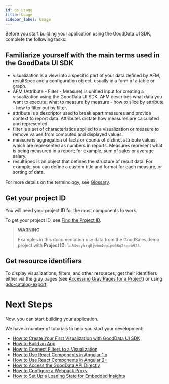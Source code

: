 ```yaml
---
id: gs_usage
title: Usage
sidebar_label: Usage
---
```


Before you start building your application using the GoodData UI SDK, complete the following tasks:

## Familiarize yourself with the main terms used in the GoodData UI SDK

- visualization is a view into a specific part of your data defined by AFM, resultSpec and a configuration object, usually in a form of a table or graph.
- AFM (Attribute - Filter - Measure) is unified input for creating a visualization using the GoodData UI SDK. AFM describes what data you want to execute: what to measure by measure - how to slice by attribute - how to filter out by filter.
- attribute is a descriptor used to break apart measures and provide context to report data. Attributes dictate how measures are calculated and represented.
- filter is a set of characteristics applied to a visualization or measure to remove values from computed and displayed values.
- measure is aggregation of facts or counts of distinct attribute values, which are represented as numbers in reports. Measures represent what is being measured in a report; for example, sum of sales or average salary.
- resultSpec is an object that defines the structure of result data. For example, you can define a custom title and format for each measure, or sorting of data.

For more details on the terminology, see [Glossary](https://confluence.intgdc.com/display/VS/Glossary).

## Get your project ID

You will need your project ID for the most components to work.

To get your project ID, see [Find the Project ID](https://help.gooddata.com/display/doc/Find+the+Project+ID).

> **WARNING**
>
> Examples in this documentation use data from the GoodSales demo project with **Project ID**: `la84vcyhrq8jwbu4wpipw66q2sqeb923`.

## Get resource identifiers

To display visualizations, filters, and other resources, get their identifiers either via the gray pages (see [Accessing Gray Pages for a Project](https://help.gooddata.com/display/developer/Accessing+Gray+Pages+for+a+Project)) or using [gdc-catalog-export](https://confluence.intgdc.com/display/VS/gdc-catalog-export).

# Next Steps

Now, you can start building your application.

We have a number of tutorials to help you start your development:

- [How to Create Your First Visualization with GoodData UI SDK](https://confluence.intgdc.com/display/VS/How+to+Create+Your+First+Visualization+with+GoodData+UI+SDK)
- [How to Build an App](https://confluence.intgdc.com/display/VS/How+to+Build+an+App)
- [How to Connect Filters to a Visualization](https://confluence.intgdc.com/display/VS/How+to+Connect+Filters+to+a+Visualization)
- [How to Use React Components in Angular 1.x](https://confluence.intgdc.com/display/VS/How+to+Use+React+Components+in+Angular+1.x)
- [How to Use React Components in Angular 2+](https://confluence.intgdc.com/pages/viewpage.action?pageId=178589112)
- [How to Access the GoodData API Directly](https://confluence.intgdc.com/display/VS/How+to+Access+the+GoodData+API+Directly)
- [How to Configure a Webpack Proxy](https://confluence.intgdc.com/display/VS/How+to+Configure+a+Webpack+Proxy)
- [How to Set Up a Loading State for Embedded Insights](https://confluence.intgdc.com/display/VS/How+to+Set+Up+a+Loading+State+for+Embedded+Insights)